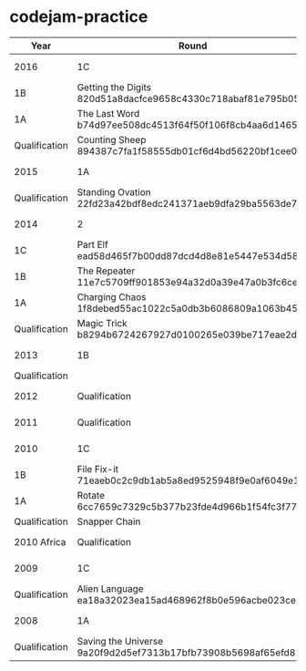 # codejam-practice

Year | Round | A. | B. | C. | D.
--- | --- | --- | --- | --- | ---
2016 | 1C | Senate Evacuation 42ca3800e5e1706130c034a991fddc56400eef33 | Slides! |  |
 | 1B | Getting the Digits 820d51a8dacfce9658c4330c718abaf81e795b05 |  |  |
 | 1A | The Last Word b74d97ee508dc4513f64f50f106f8cb4aa6d1465 |  |  |
 | Qualification | Counting Sheep 894387c7fa1f58555db01cf6d4bd56220bf1cee0 | Revenge of the Pancakes a7a7a5c3b12b25da639bc0c9e87cbfdfcbb3f7f0 |  |
2015 | 1A | Mushroom Monster c61bccfeebfe934f973ed64c5e8950c7f8ec28c4 | Haircut 4f83c467e894638f3ddd5d65d355406ef5dd8920 |  |
 | Qualification | Standing Ovation 22fd23a42bdf8edc241371aeb9dfa29ba5563de7 | Infinite House of Pancakes 3bf232596bf12f746841f767eb8e1ef19ba37537 | Dijkstra d7f5097ebbda4445e3de8ba5a36f13e2bf678a56 |
2014 | 2 | Data Packing a35aed5db85c5d9bcc23dd04a0effb86aa9bcdf6 |  |  |
 | 1C | Part Elf ead58d465f7b00dd87dcd4d8e81e5447e534d582 |  |  |
 | 1B | The Repeater 11e7c5709ff901853e94a32d0a39e47a0b3fc6ce |  |  |
 | 1A | Charging Chaos 1f8debed55ac1022c5a0db3b6086809a1063b45f |  |  |
 | Qualification | Magic Trick b8294b6724267927d0100265e039be717eae2d06 | Cookie Clicker Alpha f972c732dc37bb5086e85d61d8b6c5dfeeabffb8 |  |
2013 | 1B | Osmos 88a2e0f92bbf3cb4ee4ce6bf1a5e45999cc55275 |  |  |
 | Qualification |  | Lawnmower |  |
2012 | Qualification | Speaking in Tongues 939675450eca81c49c40b7e36ebec3669cab32f8 | Dancing With the Googlers bbb6452faa9891eaceccd74a34cee66be5212132 |  |
2011 | Qualification | Bot Trust 6cd71d722268192723f4ce236641add38997b0fe |  |  |
2010 | 1C | Rope Intranet 92362993da5d2dd332a7302757339bd7fcdbfb41 |  |  |
 | 1B | File Fix-it 71eaeb0c2c9db1ab5a8ed9525948f9e0af6049e1 |  |  |
 | 1A | Rotate 6cc7659c7329c5b377b23fde4d966b1f54fc3f77 |  |  |
 | Qualification | Snapper Chain |  |  |
2010 Africa | Qualification | Store Credit 99fdaa83b26c6b88509bb671d57747656a96816b | Reverse Words 65d61146e57201a248aebbd2961d01c50ad4f6a2 |  |
2009 | 1C | All Your Base 28eef2ba87ac5a12d20e8a37c0a0badc51c2bdae |  |  |
 | Qualification | Alien Language ea18a32023ea15ad468962f8b0e596acbe023ceb |  |  |
2008 | 1A | Minimum Scalar Product bf976fd151d8c82451293df9e8b7e3dd25834ef6 |  |  |
 | Qualification | Saving the Universe 9a20f9d2d5ef7313b17bfb73908b5698af65efd8 |  |  |
